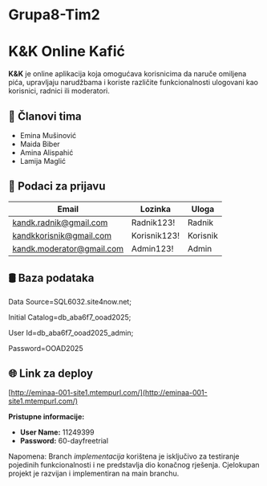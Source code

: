 # Grupa8-Tim2

# K&K Online Kafić

**K&K** je online aplikacija koja omogućava korisnicima da naruče omiljena pića, upravljaju narudžbama i koriste različite funkcionalnosti ulogovani kao korisnici, radnici ili moderatori.

## 👥 Članovi tima

- Emina Mušinović  
- Maida Biber  
- Amina Alispahić  
- Lamija Maglić  

## 🔐 Podaci za prijavu

| Email                        | Lozinka       | Uloga      |
|-----------------------------|---------------|------------|
| kandk.radnik@gmail.com      | Radnik123!     | Radnik     |
| kandkkorisnik@gmail.com     | Korisnik123!   | Korisnik   |
| kandk.moderator@gmail.com   | Admin123!      | Admin      |

## 🛢️ Baza podataka

Data Source=SQL6032.site4now.net;

Initial Catalog=db_aba6f7_ooad2025;

User Id=db_aba6f7_ooad2025_admin;

Password=OOAD2025



## 🌐 Link za deploy

[http://eminaa-001-site1.mtempurl.com/](http://eminaa-001-site1.mtempurl.com/)

**Pristupne informacije:**

- **User Name:** 11249399  
- **Password:** 60-dayfreetrial






Napomena: Branch *implementacija* korištena je isključivo za testiranje pojedinih funkcionalnosti i ne predstavlja dio konačnog rješenja. Cjelokupan projekt je razvijan i implementiran na main branchu.
